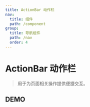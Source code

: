 ```yaml
---
title: ActionBar 动作栏
nav:
  title: 组件
  path: /component
group:
  title: 导航组件
  path: /nav
  order: 4
---
```


# ActionBar 动作栏

> 用于为页面相关操作提供便捷交互。

## DEMO

<code src="./demo/doc.tsx"></code>

<API></API>
